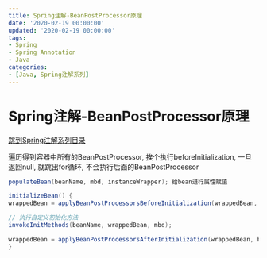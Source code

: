 ```yaml
---
title: Spring注解-BeanPostProcessor原理
date: '2020-02-19 00:00:00'
updated: '2020-02-19 00:00:00'
tags:
- Spring
- Spring Annotation
- Java
categories:
- [Java, Spring注解系列]
---
```

# Spring注解-BeanPostProcessor原理

[跳到Spring注解系列目录](spring-anno-table.md)

遍历得到容器中所有的BeanPostProcessor, 挨个执行beforeInitialization, 一旦返回null, 就跳出for循环, 不会执行后面的BeanPostProcessor

```java
populateBean(beanName, mbd, instanceWrapper); 给bean进行属性赋值

initializeBean() {
wrappedBean = applyBeanPostProcessorsBeforeInitialization(wrappedBean, beanName);

// 执行自定义初始化方法
invokeInitMethods(beanName, wrappedBean, mbd);

wrappedBean = applyBeanPostProcessorsAfterInitialization(wrappedBean, beanName);
}
```
